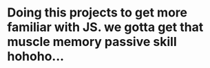 # Doing this projects to get more familiar with JS. we gotta get that muscle memory passive skill hohoho...
